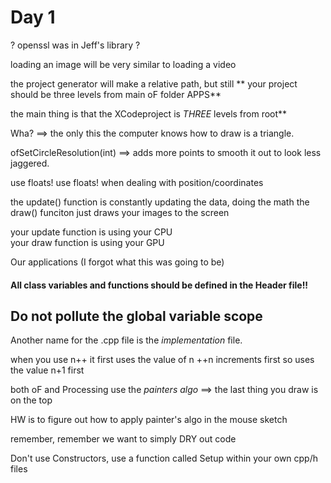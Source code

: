 # Day 1

? openssl was in Jeff's library ?

loading an image will be very similar to loading a video

the project generator will make a relative path, but still
** your project should be three levels from main oF folder APPS**

the main thing is that the XCodeproject is *THREE* levels from root**

Wha? ==> the only this the computer knows how to draw is a triangle.

ofSetCircleResolution(int) ==> adds more points to smooth it out to look less jaggered.

use floats! use floats! when dealing with position/coordinates

the update() function is constantly updating the data, doing the math
the draw() funciton just draws your images to the screen
<dl>
<dt>your update function is using your CPU</dt>
<dt>your draw function is using your GPU</dt>
</dl>

Our applications (I forgot what this was going to be)

#### All class variables and functions should be defined in the Header file!! 

## Do not pollute the global variable scope

Another name for the .cpp file is the _implementation_ file.

when you use n++ it first uses the value of n
++n increments first so uses the value n+1 first

both oF and Processing use the *painters algo* ==> the last thing you draw is on the top

HW is to figure out how to apply painter's algo in the mouse sketch

remember, remember we want to simply DRY out code

Don't use Constructors, use a function called Setup within your own cpp/h files
